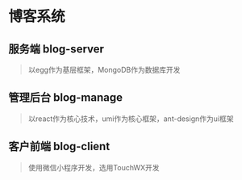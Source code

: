 # 博客系统

## 服务端 blog-server
>以egg作为基层框架，MongoDB作为数据库开发

## 管理后台 blog-manage
>以react作为核心技术，umi作为核心框架，ant-design作为ui框架

## 客户前端 blog-client
>使用微信小程序开发，选用TouchWX开发
